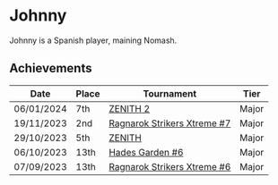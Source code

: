 # Johnny

Johnny is a Spanish player, maining Nomash.

## Achievements

|Date|Place|Tournament|Tier|
|-|-|-|-|
| 06/01/2024 | 7th | [ZENITH 2](../../tournaments/misc/zenith2.md) | Major |
| 19/11/2023 | 2nd | [Ragnarok Strikers Xtreme #7](../../tournaments/ragna/ragnax7.md) | Major |
| 29/10/2023 | 5th | [ZENITH](../../tournaments/misc/zenith1.md) | Major |
| 06/10/2023 | 13th | [Hades Garden #6](../../tournaments/hg/hg6.md) | Major |
| 07/09/2023 | 13th | [Ragnarok Strikers Xtreme #6](../../tournaments/ragna/ragnax6.md) | Major |
